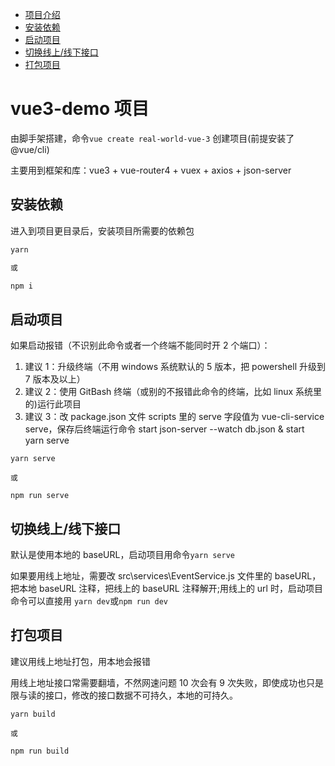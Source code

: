 - [项目介绍](#vue3-demo项目)
- [安装依赖](#安装依赖)
- [启动项目](#启动项目)
- [切换线上/线下接口](#切换线上/线下接口)
- [打包项目](#打包项目)

# vue3-demo 项目

由脚手架搭建，命令`vue create real-world-vue-3` 创建项目(前提安装了 @vue/cli)

主要用到框架和库：vue3 + vue-router4 + vuex + axios + json-server

## 安装依赖

进入到项目更目录后，安装项目所需要的依赖包

```sh
yarn

或

npm i
```

## 启动项目

如果启动报错（不识别此命令或者一个终端不能同时开 2 个端口）：

1. 建议 1：升级终端（不用 windows 系统默认的 5 版本，把 powershell 升级到 7 版本及以上）
2. 建议 2：使用 GitBash 终端（或别的不报错此命令的终端，比如 linux 系统里的)运行此项目
3. 建议 3：改 package.json 文件 scripts 里的 serve 字段值为 vue-cli-service serve，保存后终端运行命令 start json-server --watch db.json & start yarn serve

```
yarn serve

或

npm run serve
```

## 切换线上/线下接口

默认是使用本地的 baseURL，启动项目用命令`yarn serve`

如果要用线上地址，需要改 src\services\EventService.js 文件里的 baseURL，把本地 baseURL 注释，把线上的 baseURL 注释解开;用线上的 url 时，启动项目命令可以直接用 `yarn dev`或`npm run dev`

## 打包项目

建议用线上地址打包，用本地会报错

用线上地址接口常需要翻墙，不然网速问题 10 次会有 9 次失败，即使成功也只是限与读的接口，修改的接口数据不可持久，本地的可持久。

```
yarn build

或

npm run build
```
